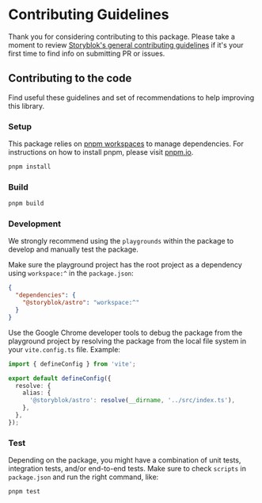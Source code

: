 # Contributing Guidelines

Thank you for considering contributing to this package. Please take a moment to review [Storyblok's general contributing guidelines](https://github.com/storyblok/.github/blob/main/CONTRIBUTING.md) if it's your first time to find info on submitting PR or issues.

## Contributing to the code

Find useful these guidelines and set of recommendations to help improving this library.

### Setup

This package relies on [pnpm workspaces](https://pnpm.io/workspaces) to manage dependencies. For instructions on how to install pnpm, please visit [pnpm.io](https://pnpm.io/installation).

```bash
pnpm install
```

### Build

```bash
pnpm build
```

### Development

We strongly recommend using the `playgrounds` within the package to develop and manually test the package.

Make sure the playground project has the root project as a dependency using `workspace:^` in the `package.json`:

```json
{
  "dependencies": {
    "@storyblok/astro": "workspace:^"
  }
}
```

Use the Google Chrome developer tools to debug the package from the playground project by resolving the package from the local file system in your `vite.config.ts` file. Example:

```ts
import { defineConfig } from 'vite';

export default defineConfig({
  resolve: {
    alias: {
      '@storyblok/astro': resolve(__dirname, '../src/index.ts'),
    },
  },
});
```

### Test

Depending on the package, you might have a combination of unit tests, integration tests, and/or end-to-end tests. Make sure to check `scripts` in `package.json` and run the right command, like:

```bash
pnpm test
```
